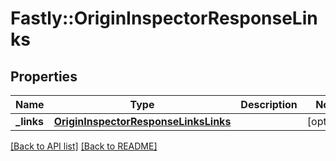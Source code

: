 # Fastly::OriginInspectorResponseLinks

## Properties

| Name | Type | Description | Notes |
| ---- | ---- | ----------- | ----- |
| **_links** | [**OriginInspectorResponseLinksLinks**](OriginInspectorResponseLinksLinks.md) |  | [optional] |

[[Back to API list]](../../README.md#endpoints) [[Back to README]](../../README.md)

